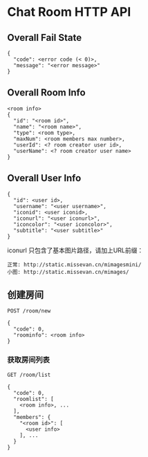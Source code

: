 # Chat Room HTTP API

## Overall Fail State

```
{
  "code": <error code (< 0)>,
  "message": "<error message>"
}
```

## Overall Room Info

```
<room info>
{
  "id": "<room id>",
  "name": "<room name>",
  "type": <room type>,
  "maxNum": <room members max number>,
  "userId": <? room creator user id>,
  "userName": <? room creator user name>
}
```

## Overall User Info

```
{
  "id": <user id>,
  "username": "<user username>",
  "iconid": <user iconid>,
  "iconurl": "<user iconurl>",
  "iconcolor": "<user iconcolor>",
  "subtitle": "<user subtitle>"
}
```

iconurl 只包含了基本图片路径，请加上URL前缀：

```
正常: http://static.missevan.cn/mimagesmini/
小图: http://static.missevan.cn/mimages/
```

## 创建房间

``` POST /room/new ```

```
{
  "code": 0,
  "roominfo": <room info>
}
```

### 获取房间列表

``` GET /room/list ```

```
{
  "code": 0,
  "roomlist": [
    <room info>, ...
  ],
  "members": {
    "<room id>": [
      <user info>
    ], ...
  }
}
```
